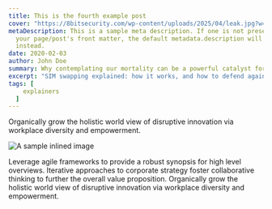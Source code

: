 ```yaml
---
title: This is the fourth example post
cover: "https://8bitsecurity.com/wp-content/uploads/2025/04/leak.jpg?w=1024"
metaDescription: This is a sample meta description. If one is not present in
  your page/post's front matter, the default metadata.description will be used
  instead.
date: 2020-02-03
author: John Doe
summary: Why contemplating our mortality can be a powerful catalyst for change
excerpt: "SIM swapping explained: how it works, and how to defend against it."
tags: [
    explainers
  ]
---
```

Organically grow the holistic world view of disruptive innovation via workplace diversity and empowerment.

![A sample inlined image](https://source.unsplash.com/random/600x400)

Leverage agile frameworks to provide a robust synopsis for high level overviews. Iterative approaches to corporate strategy foster collaborative thinking to further the overall value proposition. Organically grow the holistic world view of disruptive innovation via workplace diversity and empowerment.
